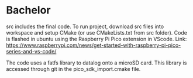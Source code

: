 # Bachelor
src includes the final code.
To run project, download src files into workspace and setup CMake (or use CMakeLists.txt from src folder).
Code is flashed in ubuntu using the Raspberry Pi Pico extension in VScode. 
Link: https://www.raspberrypi.com/news/get-started-with-raspberry-pi-pico-series-and-vs-code/

The code uses a fatfs library to datalog onto a microSD card. This library is accessed through git in the pico_sdk_import.cmake file.

